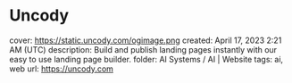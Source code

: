 # Uncody

cover: https://static.uncody.com/ogimage.png
created: April 17, 2023 2:21 AM (UTC)
description: Build and publish landing pages instantly with our easy to use landing page builder.
folder: AI Systems / AI | Website
tags: ai, web
url: https://uncody.com